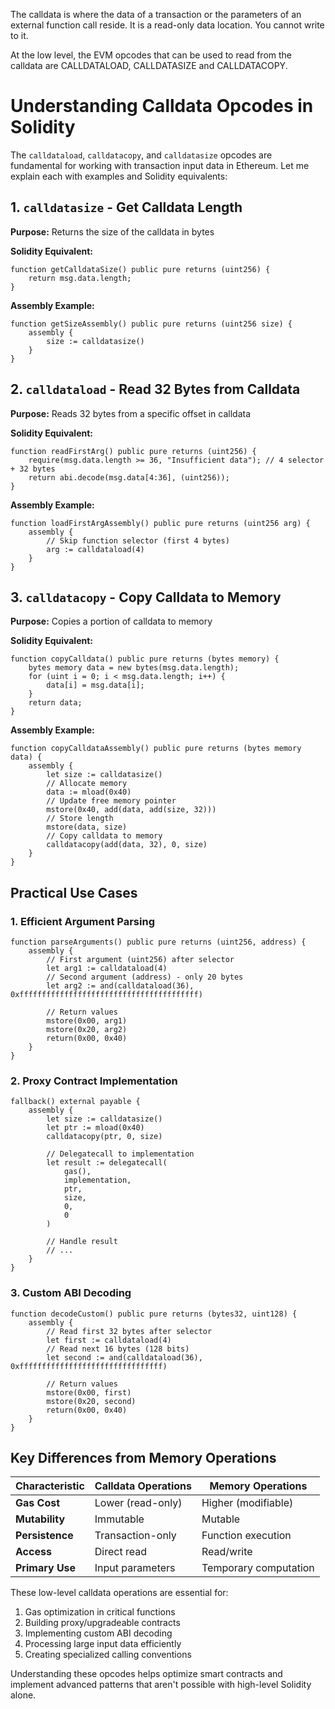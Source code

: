 The calldata is where the data of a transaction or the parameters of an external function call reside. It is a read-only data location. You cannot write to it.

At the low level, the EVM opcodes that can be used to read from the calldata are CALLDATALOAD, CALLDATASIZE and CALLDATACOPY.

# Understanding Calldata Opcodes in Solidity

The `calldataload`, `calldatacopy`, and `calldatasize` opcodes are fundamental for working with transaction input data in Ethereum. Let me explain each with examples and Solidity equivalents:

## 1. `calldatasize` - Get Calldata Length
**Purpose:** Returns the size of the calldata in bytes

**Solidity Equivalent:**
```solidity
function getCalldataSize() public pure returns (uint256) {
    return msg.data.length;
}
```

**Assembly Example:**
```solidity
function getSizeAssembly() public pure returns (uint256 size) {
    assembly {
        size := calldatasize()
    }
}
```

## 2. `calldataload` - Read 32 Bytes from Calldata
**Purpose:** Reads 32 bytes from a specific offset in calldata

**Solidity Equivalent:**
```solidity
function readFirstArg() public pure returns (uint256) {
    require(msg.data.length >= 36, "Insufficient data"); // 4 selector + 32 bytes
    return abi.decode(msg.data[4:36], (uint256));
}
```

**Assembly Example:**
```solidity
function loadFirstArgAssembly() public pure returns (uint256 arg) {
    assembly {
        // Skip function selector (first 4 bytes)
        arg := calldataload(4)
    }
}
```

## 3. `calldatacopy` - Copy Calldata to Memory
**Purpose:** Copies a portion of calldata to memory

**Solidity Equivalent:**
```solidity
function copyCalldata() public pure returns (bytes memory) {
    bytes memory data = new bytes(msg.data.length);
    for (uint i = 0; i < msg.data.length; i++) {
        data[i] = msg.data[i];
    }
    return data;
}
```

**Assembly Example:**
```solidity
function copyCalldataAssembly() public pure returns (bytes memory data) {
    assembly {
        let size := calldatasize()
        // Allocate memory
        data := mload(0x40)
        // Update free memory pointer
        mstore(0x40, add(data, add(size, 32)))
        // Store length
        mstore(data, size)
        // Copy calldata to memory
        calldatacopy(add(data, 32), 0, size)
    }
}
```

## Practical Use Cases

### 1. Efficient Argument Parsing
```solidity
function parseArguments() public pure returns (uint256, address) {
    assembly {
        // First argument (uint256) after selector
        let arg1 := calldataload(4)
        // Second argument (address) - only 20 bytes
        let arg2 := and(calldataload(36), 0xffffffffffffffffffffffffffffffffffffffff)
        
        // Return values
        mstore(0x00, arg1)
        mstore(0x20, arg2)
        return(0x00, 0x40)
    }
}
```

### 2. Proxy Contract Implementation
```solidity
fallback() external payable {
    assembly {
        let size := calldatasize()
        let ptr := mload(0x40)
        calldatacopy(ptr, 0, size)
        
        // Delegatecall to implementation
        let result := delegatecall(
            gas(),
            implementation,
            ptr,
            size,
            0,
            0
        )
        
        // Handle result
        // ...
    }
}
```

### 3. Custom ABI Decoding
```solidity
function decodeCustom() public pure returns (bytes32, uint128) {
    assembly {
        // Read first 32 bytes after selector
        let first := calldataload(4)
        // Read next 16 bytes (128 bits)
        let second := and(calldataload(36), 0xffffffffffffffffffffffffffffffff)
        
        // Return values
        mstore(0x00, first)
        mstore(0x20, second)
        return(0x00, 0x40)
    }
}
```

## Key Differences from Memory Operations

| Characteristic | Calldata Operations | Memory Operations |
|----------------|---------------------|-------------------|
| **Gas Cost** | Lower (read-only) | Higher (modifiable) |
| **Mutability** | Immutable | Mutable |
| **Persistence** | Transaction-only | Function execution |
| **Access** | Direct read | Read/write |
| **Primary Use** | Input parameters | Temporary computation |

These low-level calldata operations are essential for:
1. Gas optimization in critical functions
2. Building proxy/upgradeable contracts
3. Implementing custom ABI decoding
4. Processing large input data efficiently
5. Creating specialized calling conventions

Understanding these opcodes helps optimize smart contracts and implement advanced patterns that aren't possible with high-level Solidity alone.
